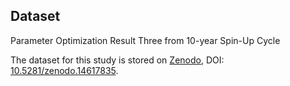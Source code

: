 ## Dataset
Parameter Optimization Result Three from 10-year Spin-Up Cycle

The dataset for this study is stored on [Zenodo](https://zenodo.org/), DOI: [10.5281/zenodo.14617835](https://doi.org/10.5281/zenodo.14617835).
